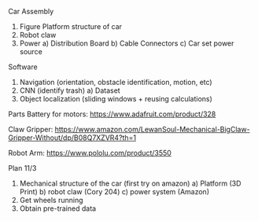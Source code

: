 Car Assembly
1) Figure Platform structure of car
2) Robot claw
3) Power
  a) Distribution Board
  b) Cable Connectors
  c) Car set power source

Software
1) Navigation (orientation, obstacle identification, motion, etc)
2) CNN (identify trash)
   a) Dataset
3) Object localization (sliding windows + reusing calculations)

Parts
Battery for motors: https://www.adafruit.com/product/328

Claw Gripper: https://www.amazon.com/LewanSoul-Mechanical-BigClaw-Gripper-Without/dp/B08Q7XZVR4?th=1

Robot Arm: https://www.pololu.com/product/3550

Plan
11/3
1) Mechanical structure of the car (first try on amazon)
   a) Platform (3D Print)
   b) robot claw (Cory 204)
   c) power system (Amazon)
2) Get wheels running
3) Obtain pre-trained data
